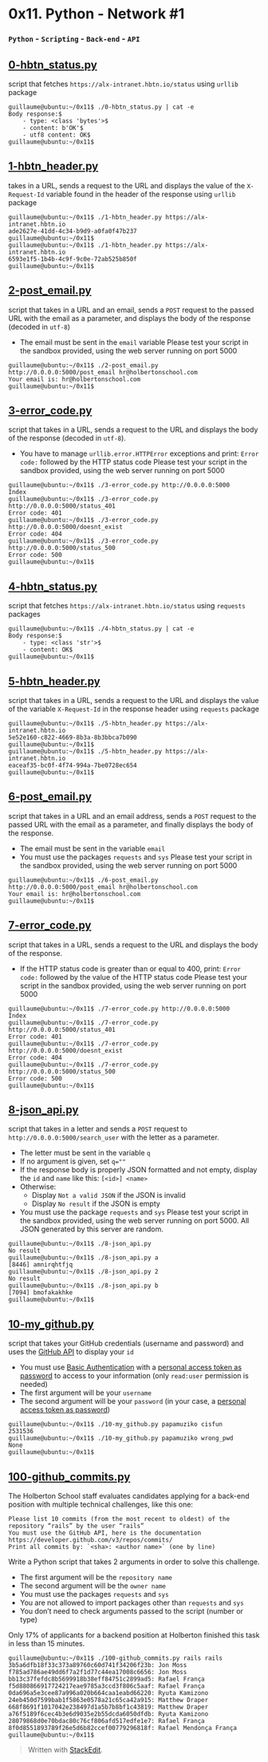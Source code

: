 # 0x11. Python - Network #1
### `Python` - `Scripting` - `Back-end` - `API`

## [0-hbtn_status.py](0-hbtn_status.py)
script that fetches  `https://alx-intranet.hbtn.io/status`  using `urllib` package
```
guillaume@ubuntu:~/0x11$ ./0-hbtn_status.py | cat -e
Body response:$
    - type: <class 'bytes'>$
    - content: b'OK'$
    - utf8 content: OK$
guillaume@ubuntu:~/0x11$ 
```
## [1-hbtn_header.py](1-hbtn_header.py)
takes in a URL, sends a request to the URL and displays the value of the  `X-Request-Id`  variable found in the header of the response using `urllib` package
```
guillaume@ubuntu:~/0x11$ ./1-hbtn_header.py https://alx-intranet.hbtn.io
ade2627e-41dd-4c34-b9d9-a0fa0f47b237
guillaume@ubuntu:~/0x11$ 
guillaume@ubuntu:~/0x11$ ./1-hbtn_header.py https://alx-intranet.hbtn.io
6593e1f5-1b4b-4c9f-9c0e-72ab525b850f
guillaume@ubuntu:~/0x11$ 
```
## [2-post_email.py](2-post_email.py)
script that takes in a URL and an email, sends a  `POST`  request to the passed URL with the email as a parameter, and displays the body of the response (decoded in  `utf-8`)
-   The email must be sent in the  `email`  variable
Please test your script in the sandbox provided, using the web server running on port 5000
```
guillaume@ubuntu:~/0x11$ ./2-post_email.py http://0.0.0.0:5000/post_email hr@holbertonschool.com
Your email is: hr@holbertonschool.com
guillaume@ubuntu:~/0x11$ 
```
## [3-error_code.py](3-error_code.py)
script that takes in a URL, sends a request to the URL and displays the body of the response (decoded in  `utf-8`).
-   You have to manage  `urllib.error.HTTPError`  exceptions and print:  `Error code:`  followed by the HTTP status code
Please test your script in the sandbox provided, using the web server running on port 5000
```
guillaume@ubuntu:~/0x11$ ./3-error_code.py http://0.0.0.0:5000
Index
guillaume@ubuntu:~/0x11$ ./3-error_code.py http://0.0.0.0:5000/status_401
Error code: 401
guillaume@ubuntu:~/0x11$ ./3-error_code.py http://0.0.0.0:5000/doesnt_exist
Error code: 404
guillaume@ubuntu:~/0x11$ ./3-error_code.py http://0.0.0.0:5000/status_500
Error code: 500
guillaume@ubuntu:~/0x11$ 
```
## [4-hbtn_status.py](4-hbtn_status.py)
script that fetches  `https://alx-intranet.hbtn.io/status` using `requests` packages
```
guillaume@ubuntu:~/0x11$ ./4-hbtn_status.py | cat -e
Body response:$
    - type: <class 'str'>$
    - content: OK$
guillaume@ubuntu:~/0x11$ 
```
## [5-hbtn_header.py](5-hbtn_header.py)
script that takes in a URL, sends a request to the URL and displays the value of the variable  `X-Request-Id`  in the response header  using `requests` package
```
guillaume@ubuntu:~/0x11$ ./5-hbtn_header.py https://alx-intranet.hbtn.io
5e52e160-c822-4669-8b3a-8b3bbca7b090
guillaume@ubuntu:~/0x11$ 
guillaume@ubuntu:~/0x11$ ./5-hbtn_header.py https://alx-intranet.hbtn.io
eaceaf35-bc0f-4f74-994a-7be0728ec654
guillaume@ubuntu:~/0x11$ 
```

## [6-post_email.py](6-post_email.py)
script that takes in a URL and an email address, sends a  `POST`  request to the passed URL with the email as a parameter, and finally displays the body of the response. 
-   The email must be sent in the variable  `email`
-   You must use the packages  `requests`  and  `sys`
Please test your script in the sandbox provided, using the web server running on port 5000
```
guillaume@ubuntu:~/0x11$ ./6-post_email.py http://0.0.0.0:5000/post_email hr@holbertonschool.com
Your email is: hr@holbertonschool.com
guillaume@ubuntu:~/0x11$ 
```
## [7-error_code.py](7-error_code.py)
script that takes in a URL, sends a request to the URL and displays the body of the response.
-   If the HTTP status code is greater than or equal to 400, print:  `Error code:`  followed by the value of the HTTP status code
Please test your script in the sandbox provided, using the web server running on port 5000
```
guillaume@ubuntu:~/0x11$ ./7-error_code.py http://0.0.0.0:5000
Index
guillaume@ubuntu:~/0x11$ ./7-error_code.py http://0.0.0.0:5000/status_401
Error code: 401
guillaume@ubuntu:~/0x11$ ./7-error_code.py http://0.0.0.0:5000/doesnt_exist
Error code: 404
guillaume@ubuntu:~/0x11$ ./7-error_code.py http://0.0.0.0:5000/status_500
Error code: 500
guillaume@ubuntu:~/0x11$ 
```
## [8-json_api.py](8-json_api.py)
script that takes in a letter and sends a  `POST`  request to  `http://0.0.0.0:5000/search_user`  with the letter as a parameter.
-   The letter must be sent in the variable  `q`
-   If no argument is given, set  `q=""`
-   If the response body is properly JSON formatted and not empty, display the  `id`  and  `name`  like this:  `[<id>] <name>`
-   Otherwise:
    -   Display  `Not a valid JSON`  if the JSON is invalid
    -   Display  `No result`  if the JSON is empty
-   You must use the package  `requests`  and  `sys`
Please test your script in the sandbox provided, using the web server running on port 5000. All JSON generated by this server are random.
```
guillaume@ubuntu:~/0x11$ ./8-json_api.py 
No result
guillaume@ubuntu:~/0x11$ ./8-json_api.py a
[8446] amnirqhtfjq
guillaume@ubuntu:~/0x11$ ./8-json_api.py 2
No result
guillaume@ubuntu:~/0x11$ ./8-json_api.py b
[7094] bmofakakhke
guillaume@ubuntu:~/0x11$ 
```
## [10-my_github.py](10-my_github.py)
script that takes your GitHub credentials (username and password) and uses the  [GitHub API](https://intranet.alxswe.com/rltoken/LjPfW9hW_55YwijGVofyTQ "GitHub API")  to display your  `id`
-   You must use  [Basic Authentication](https://intranet.alxswe.com/rltoken/_UgCj47xv8jzRRVcOG7V4w "Basic Authentication")  with a  [personal access token as password](https://intranet.alxswe.com/rltoken/cQ7P5gl79x0I_3Pl3hG2hw "personal access token as password")  to access to your information (only  `read:user`  permission is needed)
-   The first argument will be your  `username`
-   The second argument will be your  `password`  (in your case, a  [personal access token as password](https://intranet.alxswe.com/rltoken/cQ7P5gl79x0I_3Pl3hG2hw "personal access token as password"))
```
guillaume@ubuntu:~/0x11$ ./10-my_github.py papamuziko cisfun
2531536
guillaume@ubuntu:~/0x11$ ./10-my_github.py papamuziko wrong_pwd
None
guillaume@ubuntu:~/0x11$ 
```

## [100-github_commits.py](100-github_commits.py)
The Holberton School staff evaluates candidates applying for a back-end position with multiple technical challenges, like this one:
```
Please list 10 commits (from the most recent to oldest) of the repository “rails” by the user “rails”
You must use the GitHub API, here is the documentation https://developer.github.com/v3/repos/commits/
Print all commits by: `<sha>: <author name>` (one by line)

```

Write a Python script that takes 2 arguments in order to solve this challenge.

-   The first argument will be the  `repository name`
-   The second argument will be the  `owner name`
-   You must use the packages  `requests`  and  `sys`
-   You are not allowed to import packages other than  `requests`  and  `sys`
-   You don’t need to check arguments passed to the script (number or type)

Only 17% of applicants for a backend position at Holberton finished this task in less than 15 minutes.

```
guillaume@ubuntu:~/0x11$ ./100-github_commits.py rails rails
3b5a6dfb18f33c373a89760c60d741f34206f23b: Jon Moss
f785ad786ae49dd6f7a2f1d77c44ea17008c6656: Jon Moss
bb13c37fefdc8b5699918b38eff84751c2899ad5: Rafael França
f5d880866917724217eae9785a3ccd3f806c5aaf: Rafael França
0da696a5e3cee87a996a020b664caa1eabd66220: Ryuta Kamizono
24eb450d7599bab1f5863e0578a21c65ca42a915: Matthew Draper
668f8691f1017042e238497d1a5b7b8bf1c43819: Matthew Draper
a76f5189f6cec4b3e6d9035e2b55dcda6050dfdb: Ryuta Kamizono
28079868d0e70bdac80c76cf806afd517edfe1e7: Rafael França
8f0d8551893789f26e5d6b82ccef00779296818f: Rafael Mendonça França
guillaume@ubuntu:~/0x11$ 
```

> Written with [StackEdit](https://stackedit.io/).

